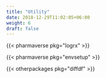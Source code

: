 ```yaml
---
title: "Utility"
date: 2018-12-29T11:02:05+06:00
weight: 6
draft: false
---
```


{{< pharmaverse pkg="logrx" >}}

{{< pharmaverse pkg="envsetup" >}}

{{< otherpackages pkg="diffdf" >}}
